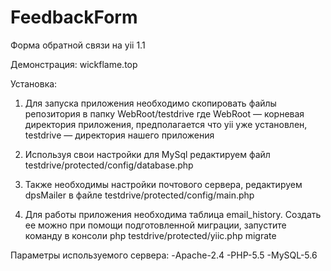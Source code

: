 ﻿# FeedbackForm
Форма обратной связи на yii 1.1


Демонстрация: 
wickflame.top

Установка:

1) Для запуска приложения необходимо скопировать файлы репозитория в папку WebRoot/testdrive
где WebRoot — корневая директория приложения, предполагается что yii уже установлен,
testdrive — директория нашего приложения

2) Используя свои настройки для MySql редактируем файл testdrive/protected/config/database.php 

3) Также необходимы настройки почтового сервера, редактируем dpsMailer в файле testdrive/protected/config/main.php

4) Для работы приложения необходима таблица email_history.
Создать ее можно при помощи подготовленной миграции,
запустите команду в консоли php testdrive/protected/yiic.php migrate

Параметры используемого сервера:
 -Apache-2.4
 -PHP-5.5
 -MySQL-5.6

